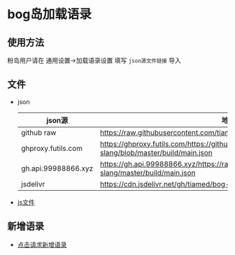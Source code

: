 # bog岛加载语录

## 使用方法
粉岛用户请在 通用设置->加载语录设置 填写 `json源文件链接` 导入

## 文件
- json

  | json源 | 地址  |
  | --- | --- |
  | github raw | https://raw.githubusercontent.com/tiamed/bog-slang/master/build/main.json |
  | ghproxy.futils.com | https://ghproxy.futils.com/https://github.com/tiamed/bog-slang/blob/master/build/main.json |
  | gh.api.99988866.xyz | https://gh.api.99988866.xyz/https://raw.githubusercontent.com/tiamed/bog-slang/master/build/main.json |
  | jsdelivr | https://cdn.jsdelivr.net/gh/tiamed/bog-slang@master/build/main.json |

- [js文件](https://github.com/tiamed/bog-slang/blob/master/build/main.js)

## 新增语录
- [点击请求新增语录](https://github.com/tiamed/bog-slang/issues/new?assignees=&labels=slang&template=----.md&title=%E6%96%B0%E5%A2%9E%E8%AF%AD%E5%BD%95%EF%BC%9Axxx)
